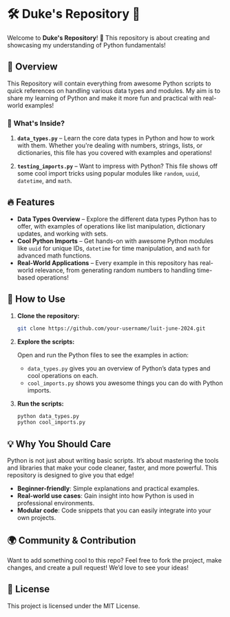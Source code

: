 # 🛠️ **Duke's Repository** 🎉

Welcome to **Duke's Repository**! 🚀 This repository is about creating and showcasing my understanding of Python fundamentals! 

## 🌟 **Overview**

This Repository will contain everything from awesome Python scripts to quick references on handling various data types and modules. My aim is to share my learning of Python and make it more fun and practical with real-world examples!

### 📂 **What's Inside?**

1. **`data_types.py`** – Learn the core data types in Python and how to work with them. Whether you're dealing with numbers, strings, lists, or dictionaries, this file has you covered with examples and operations!
   
2. **`testing_imports.py`** – Want to impress with Python? This file shows off some cool import tricks using popular modules like `random`, `uuid`, `datetime`, and `math`. 

## 🔥 **Features**

- **Data Types Overview** – Explore the different data types Python has to offer, with examples of operations like list manipulation, dictionary updates, and working with sets.
- **Cool Python Imports** – Get hands-on with awesome Python modules like `uuid` for unique IDs, `datetime` for time manipulation, and `math` for advanced math functions.
- **Real-World Applications** – Every example in this repository has real-world relevance, from generating random numbers to handling time-based operations!

## 📖 **How to Use**

1. **Clone the repository:**

   ```bash
   git clone https://github.com/your-username/luit-june-2024.git
   ```

2. **Explore the scripts:**

   Open and run the Python files to see the examples in action:

   - `data_types.py` gives you an overview of Python’s data types and cool operations on each.
   - `cool_imports.py` shows you awesome things you can do with Python imports.

3. **Run the scripts:**

   ```bash
   python data_types.py
   python cool_imports.py
   ```

## 💡 **Why You Should Care**

Python is not just about writing basic scripts. It’s about mastering the tools and libraries that make your code cleaner, faster, and more powerful. This repository is designed to give you that edge!

- **Beginner-friendly**: Simple explanations and practical examples.
- **Real-world use cases**: Gain insight into how Python is used in professional environments.
- **Modular code**: Code snippets that you can easily integrate into your own projects.

## 🌍 **Community & Contribution**

Want to add something cool to this repo? Feel free to fork the project, make changes, and create a pull request! We’d love to see your ideas!

## 📝 **License**

This project is licensed under the MIT License.